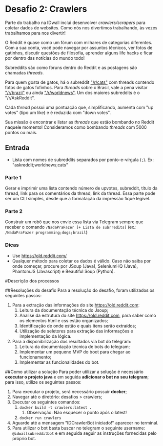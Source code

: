 # Desafio 2: Crawlers

Parte do trabalho na IDwall inclui desenvolver *crawlers/scrapers* para coletar dados de websites.
Como nós nos divertimos trabalhando, às vezes trabalhamos para nos divertir!

O Reddit é quase como um fórum com milhares de categorias diferentes. Com a sua conta, você pode navegar por assuntos técnicos, ver fotos de gatinhos, discutir questões de filosofia, aprender alguns life hacks e ficar por dentro das notícias do mundo todo!

Subreddits são como fóruns dentro do Reddit e as postagens são chamadas *threads*.

Para quem gosta de gatos, há o subreddit ["/r/cats"](https://www.reddit.com/r/cats) com threads contendo fotos de gatos fofinhos.
Para *threads* sobre o Brasil, vale a pena visitar ["/r/brazil"](https://www.reddit.com/r/brazil) ou ainda ["/r/worldnews"](https://www.reddit.com/r/worldnews/).
Um dos maiores subreddits é o "/r/AskReddit".

Cada *thread* possui uma pontuação que, simplificando, aumenta com "up votes" (tipo um like) e é reduzida com "down votes".

Sua missão é encontrar e listar as *threads* que estão bombando no Reddit naquele momento!
Consideramos como bombando *threads* com 5000 pontos ou mais.

## Entrada
- Lista com nomes de subreddits separados por ponto-e-vírgula (`;`). Ex: "askreddit;worldnews;cats"

### Parte 1
Gerar e imprimir uma lista contendo número de upvotes, subreddit, título da thread, link para os comentários da thread, link da thread.
Essa parte pode ser um CLI simples, desde que a formatação da impressão fique legível.

### Parte 2
Construir um robô que nos envie essa lista via Telegram sempre que receber o comando `/NadaPraFazer [+ Lista de subrredits]` (ex.: `/NadaPraFazer programming;dogs;brazil`)

### Dicas
 - Use https://old.reddit.com/
 - Qualquer método para coletar os dados é válido. Caso não saiba por onde começar, procure por JSoup (Java), SeleniumHQ (Java), PhantomJS (Javascript) e Beautiful Soup (Python).

#Descrição dos processos

##Resoluções do desafio
Para a resolução do desafio, foram utilizados os seguintes passos:
1. Para a extração das informações do site https://old.reddit.com:
    1. Leitura da documentação técnica do Jsoup;
    2. Analise da estrutura do site https://old.reddit.com, para saber como os elementos html e css estão organizados;
    3. Identificação de  onde estão e quais itens serão extraídos;
    4. Utilização de seletores para extração das informações e implementação da lógica. 
2. Para a disponibilização dos resultados via bot do telegram:
    1. Leitura da documentação técnica de bots do telegram;
    2. Implementar um pequeno MVP do boot para chegar ao funcionamento;
    3. Implementar as funcionalidades do bot.
    
##Como utilizar a solução
Para poder utilizar a solução é necessário **executar o projeto java** e em seguida **adicionar o bot no seu telegram**; para isso, utilize os seguintes passos:
1. Para executar o projeto, será necessário possuir **docker**;
2. Navegar até o diretório: desafios > crawlers;
3. Executar os seguintes comandos:
    1. `docker build -t crawlers:latest .`
        1. Observação: Não esquecer o ponto após o latest!
    2. `docker run crawlers`
4. Aguarde até a mensagem "IDCrawlerBot iniciado!" aparecer no terminal.
5. Para utilizar o bot basta buscar no telegram o seguinte username: `@idwallsubredditbot` e em seguida seguir as instruções fornecidas pelo próprio bot.

